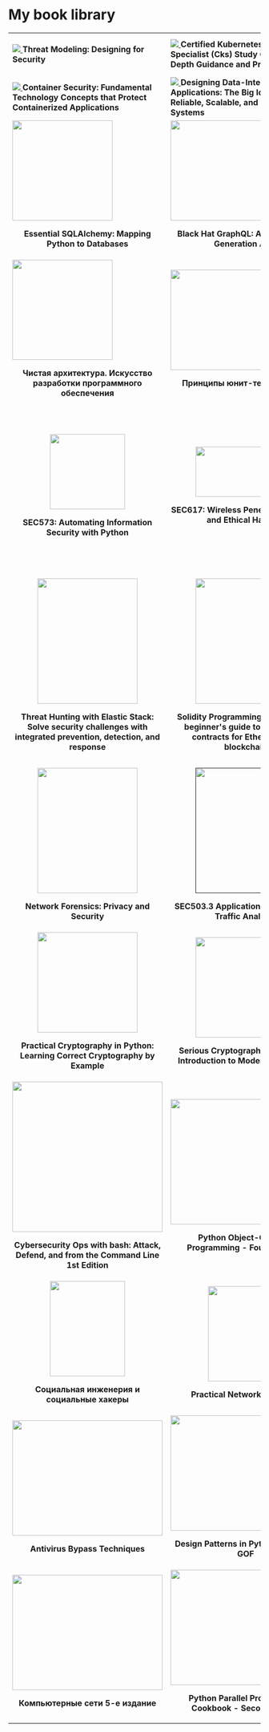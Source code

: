 <h1>My book library</h1>
<table>

<tr>
    <td>
        <a href="https://www.amazon.com/Threat-Modeling-Designing-Adam-Shostack/dp/1118809998">
            <img src="https://m.media-amazon.com/images/I/81enn1aciQL._SL1500_.jpg">
        </a>
        <b>
Threat Modeling: Designing for Security
        </b>
    </td>
    <td>
        <a href=[https://www.amazon.com/Designing-Data-Intensive-Applications-Reliable-Maintainable/dp/1449373321](https://www.amazon.de/-/en/Certified-Kubernetes-Security-Specialist-Depth/dp/1098132971)>
            <img src="https://m.media-amazon.com/images/I/81Jm67QG0BL._SL1500_.jpg">
        </a>
        <b>
            Certified Kubernetes Security Specialist (Cks) Study Guide: In-Depth Guidance and Practice
        </b>
    </td>
    <td>
        <a href=[https://www.amazon.com/Designing-Data-Intensive-Applications-Reliable-Maintainable/dp/1449373321](https://www.amazon.com/Building-Secure-Reliable-Systems-Implementing/dp/1492083127)>
            <img src="https://m.media-amazon.com/images/I/91PMqRuYpIL._SL1500_.jpg">
        </a>
        <b>
            Building Secure and Reliable Systems: Best Practices for Designing, Implementing, and Maintaining Systems
        </b>
    </td>
</tr>

<tr>
    <td>
        <a href=https://www.amazon.de/-/en/Liz-Rice-ebook/dp/B088B9KKGC/ref=sr_1_1?crid=1TJJ56JLWPYBD&dib=eyJ2IjoiMSJ9.FDV6czLspNzj2ytmOhDt5f-OhcRQ_5OOtRoxQy8NRI7GjHj071QN20LucGBJIEps.z0qyX7VrKx96cLt8rQCq2qB3f-D0KHUlZEfMhOXRWnk&dib_tag=se&keywords=Container+Security+Liz+Rice&qid=1727734783&sprefix=container+security+liz+rice%2Caps%2C82&sr=8-1>
            <img src="https://m.media-amazon.com/images/I/81SbV9cvlVL._SL1500_.jpg">
        </a>
        <b>
            Container Security: Fundamental Technology Concepts that Protect Containerized Applications
        </b>
    </td>
    <td>
        <a href=https://www.amazon.com/Designing-Data-Intensive-Applications-Reliable-Maintainable/dp/1449373321>
            <img src="https://m.media-amazon.com/images/I/91JAIKQUkYL._SL1500_.jpg">
        </a>
        <b>
            Designing Data-Intensive Applications: The Big Ideas Behind Reliable, Scalable, and Maintainable Systems
        </b>
    </td>
    <td>
        <a href=https://meganorm.ru/Data/626/62688.pdf>
            <img src="/resources/ГОСТ-56939.png">
        </a>
        <b>
            ГОСТ 56930 Разработка Безопасного Програмного Обеспечения
        </b>
    </td>
</tr>

<tr>
    <td>
        <a href=https://www.amazon.com/Essential-SQLAlchemy-Mapping-Python-Databases-ebook/dp/B018UXJADG/ref=sr_1_1?crid=2CO7U3QJN8CAF&keywords=essential+sqlalchemy&qid=1700551749&s=digital-text&sprefix=Essential+SQL%2Cdigital-text%2C221&sr=1-1>
            <img src="https://m.media-amazon.com/images/I/91VBLXLOi4L._SL1500_.jpg" width="200" height="200" />
        </a>
        <p align="center">
            <b>
                Essential SQLAlchemy: Mapping Python to Databases
            </b>
        </p>
    </td>
    <td>
        <a href=https://www.amazon.com/Black-Hat-GraphQL-Attacking-Generation-ebook/dp/B0B7Q8BYG1>
            <img src="https://m.media-amazon.com/images/I/81hCos3TZzL._SL1500_.jpg" width="200" height="200" />
        </a>
        <p align="center">
            <b>
                Black Hat GraphQL: Attacking Next Generation APIs
            </b>
        </p>
    </td>
    <td>
        <a>
            <img src="./resources/blackhat-go.jpeg"/>
        </a>
        <p align="center">
            <b>
                Black Hat Go
            </b>
        </p>
    </td>
</tr>

<tr>
    <td>
        <a
            href="https://www.ozon.ru/product/chistaya-arhitektura-iskusstvo-razrabotki-programmnogo-obespecheniya-martin-robert-154341902/?oos_search=false&sh=HT7myu_wWQ">
            <img src="./resources/clean-arch.webp" width="200" height="200"
                />
        </a>
        <p align="center">
            <b>Чистая архитектура. Искусство разработки программного
                обеспечения</b>
        </p>
    </td>
    <td>
        <a
            href="https://www.chitai-gorod.ru/product/principy-yunit-testirovaniya-2825636">
            <img src="./resources/unit-tests.jpg" width="200" height="200"
                />
        </a>
        <p align="center">
            <b>Принципы юнит-тестирования</b>
        </p>
    </td>
    <td>
        <a
            href="https://www.sans.org/cyber-security-courses/blockchain-smart-contract-security/">
            <img src="./resources/SANS554.jpg" width="140" height="140" />
        </a>
        <p align="center">
            <b>SEC554: Blockchain and Smart Contract Security</b>
        </p>
    </td>
</tr>

<tr>
    <td align="center" width="100">
        <a
            href="https://www.sans.org/cyber-security-courses/automating-information-security-with-python/">
            <img src="./resources/SEC573.png" width="150" height="150" />
        </a>
        <p align="center">
            <b>SEC573: Automating Information Security with Python</b>
        </p>
    </td>
    <td align="center" width="200">
        <a
            href="https://www.sans.org/cyber-security-courses/wireless-penetration-testing-ethical-hacking/">
            <img src="./resources/SEC617.png" width="200" height="100" />
        </a>
        <p align="center">
            <b>SEC617: Wireless Penetration Testing and Ethical Hacking</b>
        </p>
    </td>
    <td align="center" width="200">
        <a
            href="https://www.amazon.com/Mastering-Ethereum-Building-Smart-Contracts/dp/1491971940">
            <img src="./resources/MasteringEthereum.jpg" width="200"
                height="250" />
        </a>
        <p align="center">
            <b>Mastering Ethereum: Building Smart Contracts and DApps</b>
        </p>
    </td>
</tr>

<tr>
    <td align="center" width="200">
        <a
            href="https://www.amazon.com/Threat-Hunting-Elastic-Stack-challenges/dp/1801073783">
            <img src="./resources/elastic_security.jpg" width="200"
                height="250" />
        </a>
        <p align="center">
            <b>Threat Hunting with Elastic Stack: Solve security challenges with integrated prevention, detection, and response</b>
        </p>
    </td>
    <td align="center" width="200">
        <a
            href="https://www.amazon.com/Solidity-Programming-Essentials-beginners-blockchain-ebook/dp/B078YYB2SM">
            <img src="./resources/Solidity.jpeg" width="200" height="250" />
        </a>
        <p align="center">
            <b>Solidity Programming Essentials: A beginner's guide to build smart contracts for Ethereum and blockchain</b>
        </p>
    </td>
    <td align="center" width="200">
        <a
            href="https://www.amazon.com/Network-Protocols-Security-Professionals-vulnerabilities-ebook/dp/B09FKK2JPW">
            <img src="./resources/NetworkProtocolsForSecurity.jpg"
                width="200" height="250" />
        </a>
        <p align="center">
            <b>Network Protocols for Security Professionals: Probe and identify network-based vulnerabilities and safeguard against network protocol breaches</b>
        </p>
    </td>
</tr>
<tr>
    <td align="center" width="200">
        <a
            href="https://www.amazon.com/Network-Forensics-Security-Anchit-Bijalwan/dp/0367493616">
            <img src="./resources/NetworkForensics.jpg" width="200"
                height="250" />
        </a>
        <p align="center">
            <b>Network Forensics: Privacy and Security</b>
        </p>
    </td>
    <td align="center" width="200">
        <a href="">
            <img src="./resources/SANS%20503.3.PNG" width="200" height="250"
                />
        </a>
        <p align="center">
            <b>SEC503.3 Application Protocols and Traffic Analysis</b>
        </p>
    </td>
    <td align="center" width="200">
        <a
            href="https://www.sap-press.com/sap-security-and-risk-management_2431/">
            <img src="./resources/SAP_Security_and_Risk_Management.png"
                width="200" height="250" />
        </a>
        <p align="center">
            <b>SAP Security and Risk Management</b>
        </p>
    </td>
</tr>
<tr>
    <td align="center" width="200">
        <a href="https://www.amazon.com/
            Practical-Cryptography-Python-Learning-Correct/dp/1484248996">
            <img src="./resources/PracticalCrypto.svg" width="200"
                height="200" />
        </a>
        <p align="center">
            <b>Practical Cryptography in Python: Learning Correct Cryptography by Example</b>
        </p>
    </td>
    <td align="center" width="200">
        <a href="https://www.amazon.com/
            Serious-Cryptography-Practical-Introduction-Encryption/dp/1593278268">
            <img src="./resources/SeriousCryptography.png" width="200"
                height="200"/>
        </a>
        <p align="center">
            <b>Serious Cryptography: A Practical Introduction to Modern Encryption</b>
        </p>
    </td>
    <td align="center" width="200">
        <a
            href="https://www.amazon.com/Python-Ethical-Hacking-Scratch-successfully/dp/1838829504/ref=sr_1_1?keywords=Python+Ethical+Hacking+from+Scratch%3A+Think+like+an+ethical+hacker&qid=1637829205&qsid=141-2839033-0258623&s=books&sr=1-1&sres=1838829504&srpt=ABIS_BOOK">
            <img src="./resources/EthicalHackingFromScratch.png" width="200"
                height="200" />
        </a>
        <p align="center">
            <b>Python Ethical Hacking from Scratch: Think like an ethical hacker</b>
        </p>
    </td>
    <tr>
    </tr>
    <td align="center" width="200">
        <a
            href="https://www.amazon.com/Cybersecurity-Ops-bash-Analyze-Command/dp/1492041319">
            <img src="./resources/CyberOpsWithBash.png" width="300"
                height="300" />
        </a>
        <p align="center">
            <b>Cybersecurity Ops with bash: Attack, Defend, and from the Command Line 1st Edition</b>
        </p>
    </td>
    <td align="center" width="200">
        <a
            href="https://www.packtpub.com/product/python-object-oriented-programming-fourth-edition/9781801077262">
            <img src="./resources/PythonOOP.jpg" width="300" height="250" />
        </a>
        <p align="center">
            <b>Python Object-Oriented Programming - Fourth Edition</b>
        </p>
    </td>
    <td align="center" width="200">
        <a
            href="https://www.packtpub.com/product/metasploit-5-0-for-beginners-second-edition/9781838982669">
            <img src="./resources/Metasploit5.png" width="300" height="230"
                />
        </a>
        <p align="center">
            <b>Metasploit 5.0 for Beginners - Second Edition</b>
        </p>
    </td>
</tr>
<tr>
    <td align="center" width="200">
        <a
            href="https://www.litres.ru/igor-simdyanov/socialnaya-inzheneriya-i-socialnye-hakery/otzivi/">
            <img src="./resources/SocialEngineering.jpg" width="150"
                height="190" />
        </a>
        <p align="center">
            <b>Социальная инженерия и социальные хакеры</b>
        </p>
    </td>
    <td align="center" width="200">
        <a
            href="https://www.amazon.com/Practical-Network-Scanning-vulnerabilities-standard/dp/1788839234">
            <img src="./resources/PracticalNetworkScanning.png" width="150"
                height="190" />
        </a>
        <p align="center">
            <b>Practical Network Scanning</b>
        </p>
    </td>
    <td align="center" width="200">
        <a
            href="https://www.amazon.com/Mastering-Regular-Expressions-Jeffrey-Friedl/dp/0596528124">
            <img src="./resources/RegExpressions.jpg" width="150"
                height="190" />
        </a>
        <p align="center">
            <b>Mastering Regular Expressions</b>
        </p>
    </td>
</tr>
<tr>
    <td align="center" width="200">
        <a
            href="https://www.amazon.com/Antivirus-Bypass-Techniques-practical-techniques/dp/1801079749">
            <img src="./resources/AntivirusBypassTech.jpg" width="300"
                height="230" />
        </a>
        <p align="center">
            <b>Antivirus Bypass Techniques</b>
        </p>
    </td>
    <td align="center" width="200">
        <a href="https://www.amazon.com/
            Design-Patterns-Python-Common-implemented-ebook/dp/B08Z282SBC/
            ref=sr_1_2?keywords=Design+patterns+in+python&qid=1637791780&
            qsid=141-2839033-0258623&s=books&sr=1-2&
            sres=1789615852%2CB08Z282SBC%2C1784398780%2C1096719932%2C1788837487%2C14
            92052205%2C1491946008%2CB00HZ41PGC%2C144939292X%2C0521540518%2C153771394
            9%2C1617296279%2C1492075337%2C1118290275%2C0201633612%2C1492051365&
            srpt=ABIS_BOOK">
            <img src="./resources/DesignPatternsInPython.jpg" width="300"
                height="230" />
        </a>
        <p align="center">
            <b>Design Patterns in Python: Common GOF</b>
        </p>
    </td>
    <td align="center" width="200">
        <a href="https://bhv.ru/product/web-server-glazami-hakera-3-e-izd/">
            <img src="./resources/FlenovWebServer.jpg" width="300"
                height="230" />
        </a>
        <p align="center">
            <b>Web-сервер глазами хакера. 3-е изд.</b>
        </p>
    </td>
</tr>
<tr>
    <td align="center" width="200">
        <a>
            <img src="./resources/Olifer.png" width="300" height="230" />
        </a>
        <p align="center">
            <b>Компьютерные сети 5-е издание</b>
        </p>
    </td>
    <td align="center" width="200">
        <a
            href="https://www.packtpub.com/product/python-parallel-programming-cookbook-second-edition/9781789533736">
            <img src="./resources/PythonParallelProgramming.jpg" width="300"
                height="230" />
        </a>
        <p align="center">
            <b>Python Parallel Programming Cookbook - Second Edition</b>
        </p>
    </td>
    <td align="center" width="200">
        <a
            href="https://www.packtpub.com/product/linux-administration-cookbook/9781789342529">
            <img src="./resources/LinuxAdministration.png" width="200"
                height="190" />
        </a>
        <p align="center">
            <b>Linux Administration Cookbook</b>
        </p>
    </td>
</tr>


</table>
